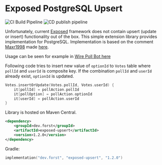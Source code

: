 # Exposed PostgreSQL Upsert
![CI Build Pipeline](https://github.com/LukasForst/exposed-upsert/workflows/CI%20Build%20Pipeline/badge.svg) 
![CD publish pipeline](https://github.com/LukasForst/exposed-upsert/workflows/CD%20publish%20pipeline/badge.svg)

Unfortunately, current [Exposed](https://github.com/JetBrains/Exposed) framework does not contain upsert 
(update or insert) functionality out of the box. 
This simple extension library provides implementation for PostgreSQL.
Implementation is based on the comment [Maxr1998](https://github.com/Maxr1998) made
[here](https://github.com/JetBrains/Exposed/issues/167#issuecomment-480199613).

Usage can be seen for example in [Wire Poll Bot here](https://github.com/wireapp/poll-bot/blob/fc74e2ae15691484714efe2b7803dbc5e235da01/src/main/kotlin/com/wire/bots/polls/dao/PollRepository.kt#L49)

Following code tries to insert new value of `optionId` to `Votes` table where `pollId` and `userId` is composite key.
If the combination `pollId` and `userId` already exist, `optionId` is updated.
```kotlin
Votes.insertOrUpdate(Votes.pollId, Votes.userId) {
    it[pollId] = pollAction.pollId
    it[pollOption] = pollAction.optionId
    it[userId] = pollAction.userId
}
```

Library is hosted on Maven Central.
```xml
<dependency>
	<groupId>dev.forst</groupId>
	<artifactId>exposed-upsert</artifactId>
	<version>1.2.0</version>
</dependency>
```
Gradle:
```kotlin
implementation("dev.forst", "exposed-upsert", "1.2.0")
```
